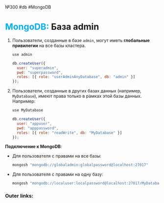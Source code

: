 №300 #db #MongoDB 
# <font color="#00b0f0">MongoDB:</font> База admin

1. Пользователи, созданные в базе `admin`, могут иметь **глобальные привилегии** на все базы кластера. 
   ```javascript
   use admin

   db.createUser({
     user: "superadmin",
     pwd: "superpassword",
     roles: [{ role: "userAdminAnyDatabase", db: "admin" }]
   });
   ```

2. Пользователи, созданные в других базах данных (например, `MyDatabase`), имеют права только в рамках этой базы данных. Например:
	```javascript
	use MyDatabase
	
	db.createUser({
	  user: "appuser",
	  pwd: "apppassword",
	  roles: [{ role: "readWrite", db: "MyDatabase" }]
	});
	```

**Подключение к MongoDB**:
   - Для пользователя с правами на все базы:
     ```bash
     mongosh "mongodb://globaladmin:globalpassword@localhost:27017"
     ```
   - Для пользователя с правами на одну базу:
     ```bash
     mongosh "mongodb://localuser:localpassword@localhost:27017/MyDatabase"
     ```

### Outer links:
